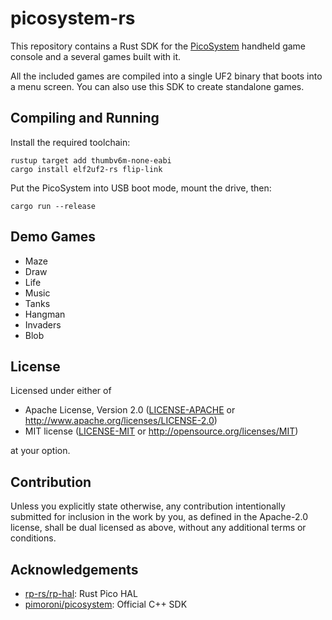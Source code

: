 # picosystem-rs

This repository contains a Rust SDK for the [PicoSystem][1] handheld game console
and a several games built with it.

All the included games are compiled into a single UF2 binary that boots into a
menu screen. You can also use this SDK to create standalone games.

[1]: https://shop.pimoroni.com/products/picosystem

## Compiling and Running

Install the required toolchain:

```
rustup target add thumbv6m-none-eabi
cargo install elf2uf2-rs flip-link
```

Put the PicoSystem into USB boot mode, mount the drive, then:

```
cargo run --release
```

## Demo Games

 * Maze
 * Draw
 * Life
 * Music
 * Tanks
 * Hangman
 * Invaders
 * Blob

## License

Licensed under either of

 * Apache License, Version 2.0
   ([LICENSE-APACHE](LICENSE-APACHE) or http://www.apache.org/licenses/LICENSE-2.0)
 * MIT license
   ([LICENSE-MIT](LICENSE-MIT) or http://opensource.org/licenses/MIT)

at your option.

## Contribution

Unless you explicitly state otherwise, any contribution intentionally submitted
for inclusion in the work by you, as defined in the Apache-2.0 license, shall be
dual licensed as above, without any additional terms or conditions.

## Acknowledgements

- [rp-rs/rp-hal](https://github.com/rp-rs/rp-hal): Rust Pico HAL
- [pimoroni/picosystem](https://github.com/pimoroni/picosystem): Official C++ SDK
